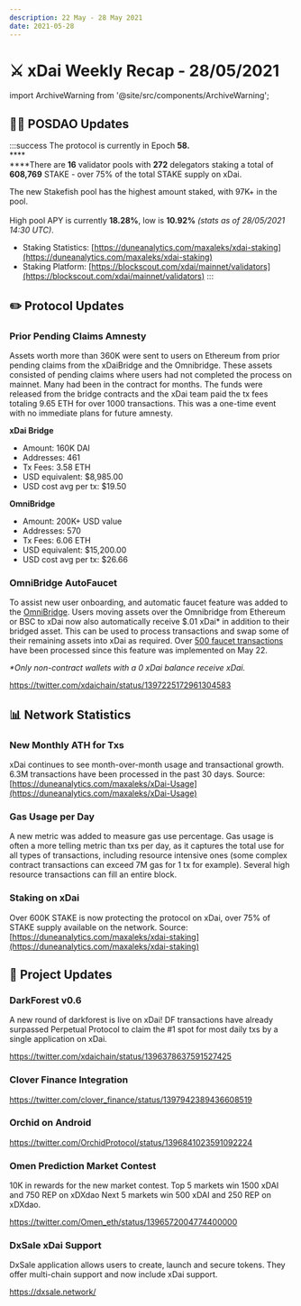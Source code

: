 ```yaml
---
description: 22 May - 28 May 2021
date: 2021-05-28
---
```


# ⚔️ xDai Weekly Recap - 28/05/2021

import ArchiveWarning from '@site/src/components/ArchiveWarning';

<ArchiveWarning />

## 👷‍♀️ POSDAO Updates

:::success
The protocol is currently in Epoch **58.**\
\***\*\
\*\***There are **16** validator pools with **272** delegators staking a total of **608,769** STAKE - over 75% of the total STAKE supply on xDai.

The new Stakefish pool has the highest amount staked, with 97K+ in the pool.\
\
High pool APY is currently **18.28%**, low is **10.92%** _(stats as of 28/05/2021 14:30 UTC)_.

- Staking Statistics: [https://duneanalytics.com/maxaleks/xdai-staking](https://duneanalytics.com/maxaleks/xdai-staking)
- Staking Platform: [https://blockscout.com/xdai/mainnet/validators](https://blockscout.com/xdai/mainnet/validators)
  :::

## :pencil2: Protocol Updates

### Prior Pending Claims Amnesty

Assets worth more than 360K were sent to users on Ethereum from prior pending claims from the xDaiBridge and the Omnibridge. These assets consisted of pending claims where users had not completed the process on mainnet. Many had been in the contract for months. The funds were released from the bridge contracts and the xDai team paid the tx fees totaling 9.65 ETH for over 1000 transactions. This was a one-time event with no immediate plans for future amnesty.

**xDai Bridge**

- Amount: 160K DAI
- Addresses: 461
- Tx Fees: 3.58 ETH
- USD equivalent: $8,985.00
- USD cost avg per tx: $19.50

**OmniBridge**

- Amount: 200K+ USD value
- Addresses: 570
- Tx Fees: 6.06 ETH
- USD equivalent: $15,200.00
- USD cost avg per tx: $26.66

### OmniBridge AutoFaucet

To assist new user onboarding, and automatic faucet feature was added to the [OmniBridge](https://omni.xdaichain.com/bridge). Users moving assets over the Omnibridge from Ethereum or BSC to xDai now also automatically receive $.01 xDai\* in addition to their bridged asset. This can be used to process transactions and swap some of their remaining assets into xDai as required. Over [500 faucet transactions](https://gnosis.blockscout.com/address/0x562a9171c251777766285E877c80e7F4cC02d165/transactions) have been processed since this feature was implemented on May 22.

_\*Only non-contract wallets with a 0 xDai balance receive xDai._

https://twitter.com/xdaichain/status/1397225172961304583

## 📊 Network Statistics

### New Monthly ATH for Txs

xDai continues to see month-over-month usage and transactional growth. 6.3M transactions have been processed in the past 30 days. Source: [https://duneanalytics.com/maxaleks/xDai-Usage](https://duneanalytics.com/maxaleks/xDai-Usage)

### Gas Usage per Day

A new metric was added to measure gas use percentage. Gas usage is often a more telling metric than txs per day, as it captures the total use for all types of transactions, including resource intensive ones (some complex contract transactions can exceed 7M gas for 1 tx for example). Several high resource transactions can fill an entire block.

### Staking on xDai

Over 600K STAKE is now protecting the protocol on xDai, over 75% of STAKE supply available on the network. Source: [https://duneanalytics.com/maxaleks/xdai-staking](https://duneanalytics.com/maxaleks/xdai-staking)

## :butterfly: Project Updates

### DarkForest v0.6

A new round of darkforest is live on xDai! DF transactions have already surpassed Perpetual Protocol to claim the #1 spot for most daily txs by a single application on xDai.

https://twitter.com/xdaichain/status/1396378637591527425

### Clover Finance Integration

https://twitter.com/clover_finance/status/1397942389436608519

### Orchid on Android

https://twitter.com/OrchidProtocol/status/1396841023591092224

### Omen Prediction Market Contest

10K in rewards for the new market contest. Top 5 markets win 1500 xDAI and 750 REP on xDXdao Next 5 markets win 500 xDAI and 250 REP on xDXdao.

https://twitter.com/Omen_eth/status/1396572004774400000

### DxSale xDai Support

DxSale application allows users to create, launch and secure tokens. They offer multi-chain support and now include xDai support.

https://dxsale.network/
